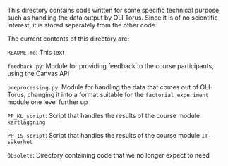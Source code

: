 This directory contains code written for some specific technical purpose, such as handling the data output by OLI Torus. Since it is of no scientific interest, it is stored separately from the other code.

The current contents of this directory are:

`README.md`: This text

`feedback.py`: Module for providing feedback to the course participants, using the Canvas API

`preprocessing.py`: Module for handling the data that comes out of OLI-Torus, changing it into a format suitable for the `factorial_experiment` module one level further up

`PP_KL_script`: Script that handles the results of the course module `kartläggning`

`PP_IS_script`: Script that handles the results of the course module `IT-säkerhet`

`Obsolete`: Directory containing code that we no longer expect to need

